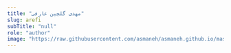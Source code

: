 ```yaml
--- 
title: "مهدی گلچین عارفی" 
slug: arefi 
subTitle: "null" 
role: "author" 
image: "https://raw.githubusercontent.com/asmaneh/asmaneh.github.io/master/assets/img/authors/arefi.jpg" 
--- 
```

